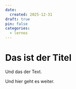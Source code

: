 ```yaml
---
date:
  created: 2025-12-31
draft: true
pin: false
categories:
  - lernos
---
```


# Das ist der Titel

Und das der Text.

<!-- more -->

Und hier geht es weiter.